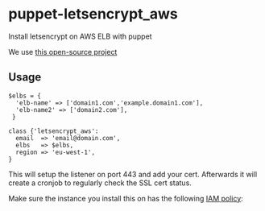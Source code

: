 # puppet-letsencrypt_aws

Install letsencrypt on AWS ELB with puppet

We use [this open-source project](https://github.com/skyscrapers/letsencrypt-aws)

## Usage

```
$elbs = {
  'elb-name' => ['domain1.com','example.domain1.com'],
  'elb-name2' => ['domain2.com'],
 }

class {'letsencrypt_aws':
  email  => 'email@domain.com',
  elbs   => $elbs,
  region => 'eu-west-1',
}
```

This will setup the listener on port 443 and add your cert. Afterwards it will create a cronjob to regularly check the SSL cert status.

Make sure the instance you install this on has the following [IAM policy](https://github.com/skyscrapers/letsencrypt-aws#iam-policy):
